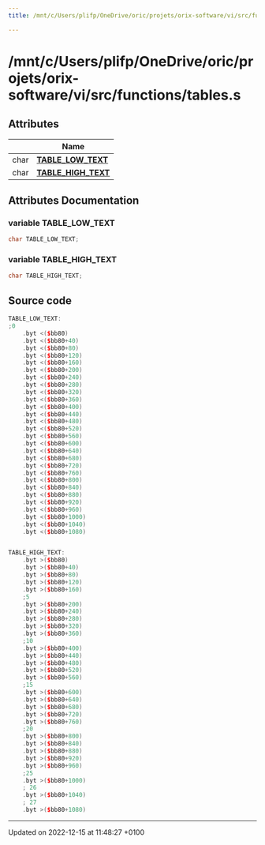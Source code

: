```yaml
---
title: /mnt/c/Users/plifp/OneDrive/oric/projets/orix-software/vi/src/functions/tables.s

---
```


# /mnt/c/Users/plifp/OneDrive/oric/projets/orix-software/vi/src/functions/tables.s



## Attributes

|                | Name           |
| -------------- | -------------- |
| char | **[TABLE_LOW_TEXT](Files/tables_8s.md#variable-table-low-text)**  |
| char | **[TABLE_HIGH_TEXT](Files/tables_8s.md#variable-table-high-text)**  |



## Attributes Documentation

### variable TABLE_LOW_TEXT

```cpp
char TABLE_LOW_TEXT;
```


### variable TABLE_HIGH_TEXT

```cpp
char TABLE_HIGH_TEXT;
```



## Source code

```cpp
TABLE_LOW_TEXT:
;0
    .byt <($bb80)
    .byt <($bb80+40)
    .byt <($bb80+80)
    .byt <($bb80+120)
    .byt <($bb80+160)
    .byt <($bb80+200)
    .byt <($bb80+240)
    .byt <($bb80+280)
    .byt <($bb80+320)
    .byt <($bb80+360)
    .byt <($bb80+400)
    .byt <($bb80+440)
    .byt <($bb80+480)
    .byt <($bb80+520)
    .byt <($bb80+560)
    .byt <($bb80+600)
    .byt <($bb80+640)
    .byt <($bb80+680)
    .byt <($bb80+720)
    .byt <($bb80+760)
    .byt <($bb80+800)
    .byt <($bb80+840)
    .byt <($bb80+880)
    .byt <($bb80+920)
    .byt <($bb80+960)
    .byt <($bb80+1000)
    .byt <($bb80+1040)
    .byt <($bb80+1080)


TABLE_HIGH_TEXT:
    .byt >($bb80)
    .byt >($bb80+40)
    .byt >($bb80+80)
    .byt >($bb80+120)
    .byt >($bb80+160)
    ;5
    .byt >($bb80+200)
    .byt >($bb80+240)
    .byt >($bb80+280)
    .byt >($bb80+320)
    .byt >($bb80+360)
    ;10
    .byt >($bb80+400)
    .byt >($bb80+440)
    .byt >($bb80+480)
    .byt >($bb80+520)
    .byt >($bb80+560)
    ;15
    .byt >($bb80+600)
    .byt >($bb80+640)
    .byt >($bb80+680)
    .byt >($bb80+720)
    .byt >($bb80+760)
    ;20
    .byt >($bb80+800)
    .byt >($bb80+840)
    .byt >($bb80+880)
    .byt >($bb80+920)
    .byt >($bb80+960)
    ;25
    .byt >($bb80+1000)
    ; 26
    .byt >($bb80+1040)
    ; 27
    .byt >($bb80+1080)
```


-------------------------------

Updated on 2022-12-15 at 11:48:27 +0100
